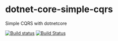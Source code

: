 # dotnet-core-simple-cqrs
Simple CQRS with dotnetcore

[![Build status](https://ci.appveyor.com/api/projects/status/7guir3238v4jjuss?svg=true)](https://ci.appveyor.com/project/EmreKarahan/dotnet-core-simple-cqrs)
[![Build Status](https://travis-ci.org/EmreKarahan/dotnet-core-simple-cqrs.svg?branch=master)](https://travis-ci.org/EmreKarahan/dotnet-core-simple-cqrs)
